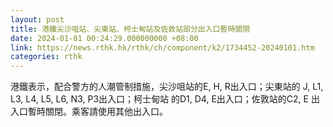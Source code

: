 ```yaml
---
layout: post
title: 港鐵尖沙咀站、尖東站、柯士甸站及佐敦站部分出入口暫時關閉
date: 2024-01-01 00:24:29.000000000 +08:00
link: https://news.rthk.hk/rthk/ch/component/k2/1734452-20240101.htm
categories: rthk
---
```


港鐵表示，配合警方的人潮管制措施，尖沙咀站的E, H, R出入口；尖東站的 J, L1, L3, L4, L5, L6, N3, P3出入口；柯士甸站 的D1, D4, E出入口；佐敦站的C2, E 出入口暫時關閉。乘客請使用其他出入口。
